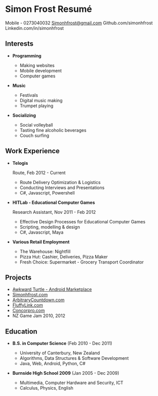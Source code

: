 Simon Frost Resumé
==================

Mobile - 0273040032
Simonhfrost@gmail.com
Github.com/simonhfrost
Linkedin.com/in/simonhfrost

Interests
---------

*   **Programming**
    -  Making websites
    -  Mobile development
    -  Computer games

*   **Music**
    -  Festivals
    -  Digital music making
    -  Trumpet playing 

*   **Socializing**
    -  Social volleyball
    -  Tasting fine alcoholic beverages
    -  Couch surfing

Work Experience
---------------

*   **Telogis** 

    Route, Feb 2012 - Current
    -   Route Delivery Optimization & Logistics 
    -   Conducting Interviews and Presentations
    -   C#, Javascript, Powershell


*   **HITLab - Educational Computer Games**

    Research Assistant, Nov 2011 - Feb 2012
    -   Effective Design Processes for Educational Computer Games
    -   Scripting, modelling & design 
    -   C#, Javascript, Maya 

*   **Various Retail Employment**

    -   The Warehouse: Nightfill
    -   Pizza Hut: Cashier, Deliveries, Pizza Maker
    -   Fresh Choice: Supermarket - Grocery Transport Coordinator
    
Projects
--------

*   <a href="https://play.google.com/store/apps/details?id=awkwardturtle.frostapplications&hl=en">Awkward Turtle - Android Marketplace</a>
*   <a href="http://www.simonhfrost.com">Simonhfrost.com</a>
*   <a href="http://www.arbitrarycountdown.com">ArbitraryCountdown.com</a>
*   <a href="http://www.fluffylink.com">FluffyLink.com</a>
*   <a href="http://www.concorpro.com">Concorpro.com</a>
*   NZ Game Jam 2010, 2012 

Education
---------

*   **B.S. in Computer Science** (Feb 2010 - Dec 2011)
    -   University of Canterbury, New Zealand
    -   Algorithms, Data Structures & Software Development 
    -   Java, Web, Android, Python, C#

*   **Burnside High School 2009** (Jan 2005 - Dec 2009)
    -   Multimedia, Computer Hardware and Security, ICT
    -   Calculus, Physics, English
